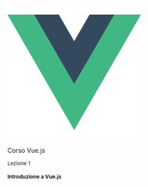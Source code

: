 ![Vue logo](slides/migrate-to-vue3/images/vue-logo.svg)

Corso Vue.js

<small>

Lezione 1

#### Introduzione a Vue.js

</small>


<aside class="notes">
</aside>
